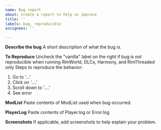 ```yaml
---
name: Bug report
about: Create a report to help us improve
title: ''
labels: bug, reproducible
assignees: ''

---
```


**Describe the bug**
A short description of what the bug is.

**To Reproduce**
Uncheck the "vanilla" label on the right if bug is not reproducible when running RimWorld, DLCs, Harmony, and RimThreaded only
Steps to reproduce the behavior:
1. Go to '...'
2. Click on '....'
3. Scroll down to '....'
4. See error

**ModList**
Paste contents of ModList used when bug occurred.

**PlayerLog**
Paste contents of Player.log or Error.log

**Screenshots**
If applicable, add screenshots to help explain your problem.
